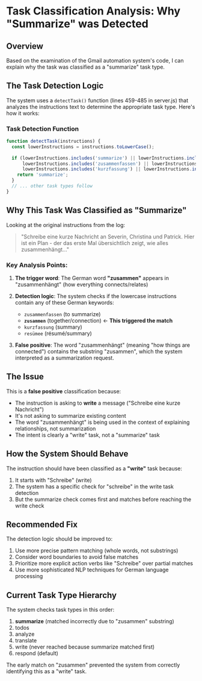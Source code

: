# Task Classification Analysis: Why "Summarize" was Detected

## Overview
Based on the examination of the Gmail automation system's code, I can explain why the task was classified as a "summarize" task type.

## The Task Detection Logic

The system uses a `detectTask()` function (lines 459-485 in server.js) that analyzes the instructions text to determine the appropriate task type. Here's how it works:

### Task Detection Function
```javascript
function detectTask(instructions) {
  const lowerInstructions = instructions.toLowerCase();
  
  if (lowerInstructions.includes('summarize') || lowerInstructions.includes('summary') || 
      lowerInstructions.includes('zusammenfassen') || lowerInstructions.includes('zusammen') ||
      lowerInstructions.includes('kurzfassung') || lowerInstructions.includes('resümee')) {
    return 'summarize';
  }
  // ... other task types follow
}
```

## Why This Task Was Classified as "Summarize"

Looking at the original instructions from the log:

> "Schreibe eine kurze Nachricht an Severin, Christina und Patrick. Hier ist ein Plan - der das erste Mal übersichtlich zeigt, wie alles zusammenhängt..."

### Key Analysis Points:

1. **The trigger word**: The German word **"zusammen"** appears in "zusammenhängt" (how everything connects/relates)

2. **Detection logic**: The system checks if the lowercase instructions contain any of these German keywords:
   - `zusammenfassen` (to summarize)
   - **`zusammen`** (together/connection) ← **This triggered the match**
   - `kurzfassung` (summary)
   - `resümee` (résumé/summary)

3. **False positive**: The word "zusammenhängt" (meaning "how things are connected") contains the substring "zusammen", which the system interpreted as a summarization request.

## The Issue

This is a **false positive** classification because:
- The instruction is asking to **write** a message ("Schreibe eine kurze Nachricht")
- It's not asking to summarize existing content
- The word "zusammenhängt" is being used in the context of explaining relationships, not summarization
- The intent is clearly a "write" task, not a "summarize" task

## How the System Should Behave

The instruction should have been classified as a **"write"** task because:
1. It starts with "Schreibe" (write)
2. The system has a specific check for "schreibe" in the write task detection
3. But the summarize check comes first and matches before reaching the write check

## Recommended Fix

The detection logic should be improved to:
1. Use more precise pattern matching (whole words, not substrings)
2. Consider word boundaries to avoid false matches
3. Prioritize more explicit action verbs like "Schreibe" over partial matches
4. Use more sophisticated NLP techniques for German language processing

## Current Task Type Hierarchy

The system checks task types in this order:
1. **summarize** (matched incorrectly due to "zusammen" substring)
2. todos
3. analyze  
4. translate
5. write (never reached because summarize matched first)
6. respond (default)

The early match on "zusammen" prevented the system from correctly identifying this as a "write" task.